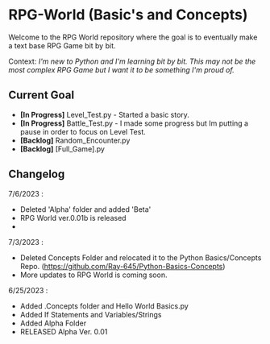 # RPG-World (Basic's and Concepts)

Welcome to the RPG World repository where the goal is to eventually make a text base RPG Game bit by bit.

Context: *I'm new to Python and I'm learning bit by bit. This may not be the most complex RPG Game but I want it to be something I'm proud of.*

## Current Goal

- **[In Progress]** Level_Test.py         - Started a basic story.
-  **[In Progress]** Battle_Test.py        -  I made some progress but Im putting a pause in order to focus on Level Test.
- **[Backlog]** Random_Encounter.py   
- **[Backlog]** [Full_Game].py        

## Changelog

7/6/2023 :
-  Deleted 'Alpha' folder and added 'Beta'
-  RPG World ver.0.01b is released
-  
7/3/2023 :
-  Deleted Concepts Folder and relocated it to the Python Basics/Concepts Repo. (https://github.com/Ray-645/Python-Basics-Concepts)
-  More updates to RPG World is coming soon.

6/25/2023 : 
- Added .Concepts folder and Hello World Basics.py
- Added If Statements and Variables/Strings
- Added Alpha Folder
- RELEASED Alpha Ver. 0.01
